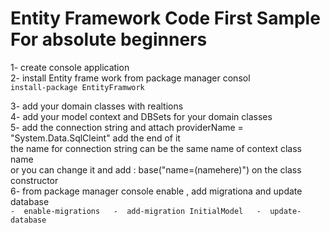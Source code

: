 # Entity Framework Code First Sample For absolute beginners

1- create console application  
2- install Entity frame work from package manager consol   
	```
	install-package EntityFramwork  
	```
  
3- add your domain classes with realtions  
4- add your model context and DBSets for your domain classes  
5- add the connection string and attach providerName = "System.Data.SqlCleint" add the end of it  
	the name for connection string can be the same name of context class name  
	or you can change it and add  : base("name=(namehere)") on the class constructor  
6- from package manager console enable , add migrationa  and update database  
	```
	-  enable-migrations  
	-  add-migration InitialModel  
	-  update-database  
	```
	
